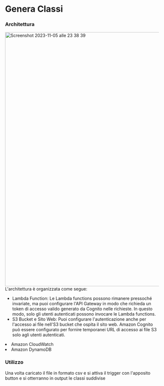 Genera Classi
======
### Architettura
<img width="831" alt="Screenshot 2023-11-05 alle 23 38 39" src="https://github.com/lucadigangi/generateClass/assets/57185672/c8ffb446-98a4-4011-a5ce-b65f86e0058f">
L'architettura è organizzata come segue:
<ul>
<li>Lambda Function: Le Lambda functions possono rimanere pressoché invariate, ma puoi configurare l'API Gateway in modo che richieda un token di accesso valido generato da Cognito nelle richieste. In questo modo, solo gli utenti autenticati possono invocare le Lambda functions.</li> 

<li>S3 Bucket e Sito Web: Puoi configurare l'autenticazione anche per l'accesso ai file nell'S3 bucket che ospita il sito web. Amazon Cognito può essere configurato per fornire temporanei URL di accesso ai file S3 solo agli utenti autenticati.</li> 
</ul>

<li>Amazon CloudWatch
  
</li>

<li>Amazon DynamoDB
  
</li>

### Utilizzo
Una volta caricato il file in formato csv e si attiva il trigger con l'apposito button e 
si otterranno in output le classi suddivise
